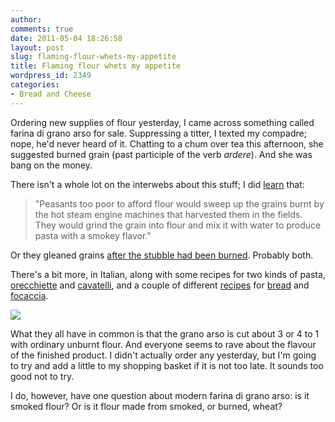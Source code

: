 ```yaml
---
author:
comments: true
date: 2011-05-04 18:26:58
layout: post
slug: flaming-flour-whets-my-appetite
title: Flaming flour whets my appetite
wordpress_id: 2349
categories:
- Bread and Cheese
---
```


Ordering new supplies of flour yesterday, I came across something called farina di grano arso for sale. Suppressing a titter, I texted my compadre; nope, he'd never heard of it. Chatting to a chum over tea this afternoon, she suggested burned grain (past participle of the verb _ardere_). And she was bang on the money.

There isn't a whole lot on the interwebs about this stuff; I did [learn](http://www.parlafood.com/grano-arso-prodotto-tipico/) that: 


> "Peasants too poor to afford flour would sweep up the grains burnt by the hot steam engine machines that harvested them in the fields. They would grind the grain into flour and mix it with water to produce pasta with a smokey flavor."


Or they gleaned grains [after the stubble had been burned](http://apinchofitaly.wordpress.com/2010/04/10/muffins-with-cheese-and-grano-arso-flour/). Probably both.

There's a bit more, in Italian, along with some recipes for two kinds of pasta, [orecchiette](http://unpezzodellamiamaremma.blogspot.com/2011/04/la-farina-di-grano-arso-la-storia-e-le.html) and [cavatelli](http://blog.saporideisassi.it/2010/06/cavatelli-grano-arso-pomodorini-cacioricotta/), and a couple of different [recipes](http://www.scattidigusto.it/2010/02/22/piatti-recuperati-il-pane-di-lydia/) for [bread](http://losciefscientifico.blogspot.com/2010/02/pagnotta-con-farina-di-grano-arso.html) and [focaccia](http://www.glutine.com/focaccia-pugliese-con-farina-di-grano-bruciato-di-canosa/).

![](/uploads/2011/05/5339201938_28425323db-447x300.jpg)

What they all have in common is that the grano arso is cut about 3 or 4 to 1 with ordinary unburnt flour. And everyone seems to rave about the flavour of the finished product. I didn't actually order any yesterday, but I'm going to try and add a little to my shopping basket if it is not too late. It sounds too good not to try.

I do, however, have one question about modern farina di grano arso: is it smoked flour? Or is it flour made from smoked, or burned, wheat?
